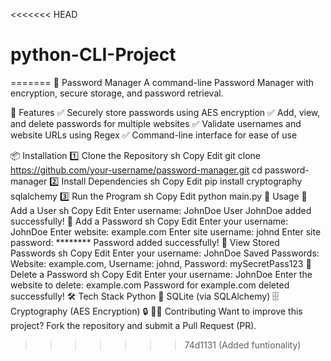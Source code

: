 <<<<<<< HEAD
# python-CLI-Project
=======
📌 Password Manager
A command-line Password Manager with encryption, secure storage, and password retrieval.

🚀 Features
✅ Securely store passwords using AES encryption
✅ Add, view, and delete passwords for multiple websites
✅ Validate usernames and website URLs using Regex
✅ Command-line interface for ease of use

📦 Installation
1️⃣ Clone the Repository
sh
Copy
Edit
git clone https://github.com/your-username/password-manager.git
cd password-manager
2️⃣ Install Dependencies
sh
Copy
Edit
pip install cryptography sqlalchemy
3️⃣ Run the Program
sh
Copy
Edit
python main.py
🔧 Usage
📌 Add a User
sh
Copy
Edit
Enter username: JohnDoe
User JohnDoe added successfully!
📌 Add a Password
sh
Copy
Edit
Enter your username: JohnDoe
Enter website: example.com
Enter site username: johnd
Enter site password: ********
Password added successfully!
📌 View Stored Passwords
sh
Copy
Edit
Enter your username: JohnDoe
Saved Passwords:
Website: example.com, Username: johnd, Password: mySecretPass123
📌 Delete a Password
sh
Copy
Edit
Enter your username: JohnDoe
Enter the website to delete: example.com
Password for example.com deleted successfully!
🛠 Tech Stack
Python 🐍
SQLite (via SQLAlchemy) 🗄
Cryptography (AES Encryption) 🔒
👨‍💻 Contributing
Want to improve this project? Fork the repository and submit a Pull Request (PR).
>>>>>>> 74d1131 (Added funtionality)

